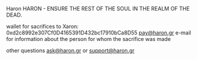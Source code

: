 Haron
HARON - ENSURE THE REST OF THE SOUL IN THE REALM OF THE DEAD.

wallet for sacrifices to Xaron: 0xd2c8992e307Cf0D4165391D432bc17910bCa8D55 pay@haron.gr e-mail for information about the person for whom the sacrifice was made

other questions ask@haron.gr or support@haron.gr
